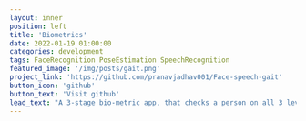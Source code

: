 ```yaml
---
layout: inner
position: left
title: 'Biometrics'
date: 2022-01-19 01:00:00
categories: development
tags: FaceRecognition PoseEstimation SpeechRecognition
featured_image: '/img/posts/gait.png'
project_link: 'https://github.com/pranavjadhav001/Face-speech-gait'
button_icon: 'github'
button_text: 'Visit github'
lead_text: "A 3-stage bio-metric app, that checks a person on all 3 levels"
---
```

